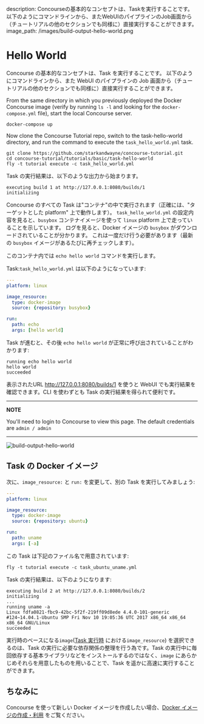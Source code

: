 description: Concourseの基本的なコンセプトは、Taskを実行することです。 以下のようにコマンドラインから、またWebUIのパイプラインのJob画面から（チュートリアルの他のセクションでも同様に）直接実行することができます。
image_path: /images/build-output-hello-world.png


# Hello World

Concourse の基本的なコンセプトは、Task を実行することです。 以下のようにコマンドラインから、また WebUI のパイプラインの Job 画面から（チュートリアルの他のセクションでも同様に）直接実行することができます。

From the same directory in which you previously deployed the Docker Concourse image (verify by running `ls -l` and looking for the `docker-compose.yml` file), start the local Concourse server.

```
docker-compose up
```

Now clone the Concourse Tutorial repo, switch to the task-hello-world directory, and run the command to execute the `task_hello_world.yml` task.

```
git clone https://github.com/starkandwayne/concourse-tutorial.git
cd concourse-tutorial/tutorials/basic/task-hello-world
fly -t tutorial execute -c task_hello_world.yml
```

Task の実行結果は、以下のような出力から始まります。

```
executing build 1 at http://127.0.0.1:8080/builds/1
initializing
```

Concourse のすべての Task は"コンテナ"の中で実行されます（正確には、"ターゲットとした platform" 上で動作します）。 `task_hello_world.yml` の設定内容を見ると、`busybox` コンテナイメージを使って `linux` platform 上で走っていることを示しています。 ログを見ると、Docker イメージの `busybox` がダウンロードされていることが分かります。 これは一度だけ行う必要があります（最新の `busybox` イメージがあるたびに再チェックします）。

このコンテナ内では `echo hello world` コマンドを実行します。

Task:`task_hello_world.yml` は以下のようになっています:

```yaml
---
platform: linux

image_resource:
  type: docker-image
  source: {repository: busybox}

run:
  path: echo
  args: [hello world]
```

Task が進むと、その後 `echo hello world` が正常に呼び出されていることがわかります:

```
running echo hello world
hello world
succeeded
```

表示されたURL http://127.0.0.1:8080/builds/1 を使うと WebUI でも実行結果を確認できます。CLI を使わずとも Task の実行結果を得られて便利です。

---
**NOTE**

You'll need to login to Concourse to view this page. The default credentials are `admin / admin`

---


![build-output-hello-world](/images/build-output-hello-world.png)

## Task の Docker イメージ

次に、`image_resource:` と `run:` を変更して、別の Task を実行してみましょう:

```yaml
---
platform: linux

image_resource:
  type: docker-image
  source: {repository: ubuntu}

run:
  path: uname
  args: [-a]
```

この Task は下記のファイル名で用意されています:

```
fly -t tutorial execute -c task_ubuntu_uname.yml
```

Task の実行結果は、以下のようになります:

```
executing build 2 at http://127.0.0.1:8080/builds/2
initializing
...
running uname -a
Linux fdfa0821-fbc9-42bc-5f2f-219ff09d8ede 4.4.0-101-generic #124~14.04.1-Ubuntu SMP Fri Nov 10 19:05:36 UTC 2017 x86_64 x86_64 x86_64 GNU/Linux
succeeded
```

実行時のベースになる`image`([Task 実行時](http://concourse-ci.org/tasks.html#running-tasks) における`image_resource`) を選択できるのは、Task の実行に必要な依存関係の整理を行う為です。Task の実行中に毎回依存する基本ライブラリなどをインストールするのではなく、`image` にあらかじめそれらを用意したものを用いることで、Task を遥かに高速に実行することができます。

## ちなみに

Concourse を使って新しい Docker イメージを作成したい場合、[Docker イメージの作成・利用](../miscellaneous/docker-images.md) をご覧ください。
